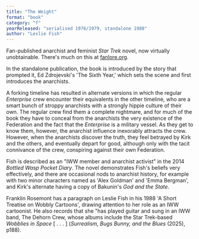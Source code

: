 ```yaml
---
title: "The Weight"
format: "book"
category: "f"
yearReleased: "serialised 1976/1979, standalone 1988"
author: "Leslie Fish"
---
```

Fan-published anarchist and feminist _Star Trek_ novel,  now virtually unobtainable. There's much on this at <a href="https://fanlore.org/wiki/The_Weight_Collected">fanlore.org</a>. 

In the standalone publication, the book is introduced by the story that prompted it, Ed Zdrojevski's 'The Sixth Year,' which sets the scene and first introduces the anarchists.

A forking timeline has resulted in alternate versions in which the regular _Enterprise_ crew encounter their equivalents in the other timeline, who are a smart bunch of stroppy anarchists with a strongly hippie culture of their own. The regular crew find them a complete nightmare, and for much of the book they have to conceal from the anarchists the very existence of the Federation and the fact that the _Enterprise_ is a military vessel. As they get to know them, however, the anarchist influence inexorably attracts the crew. However, when the anarchists discover the truth, they feel betrayed by Kirk and the others, and eventually depart for good, although only with the tacit connivance of the crew, conspiring against their own Federation.

Fish is described as an "IWW member and anarchist activist" in the 2014 _Bottled Wasp Pocket Diary_. The novel demonstrates Fish's beliefs very effectively, and there are occasional nods to anarchist history, for example with two minor characters named as 'Alex Goldman' and 'Emma Bergman', and Kirk's alternate having a copy of Bakunin's _God and the State_.

Franklin Rosemont has a paragraph on Leslie Fish in his 1988 'A Short Treatise on Wobbly Cartoons', drawing attention to her role as an IWW cartoonist. He also records that she "has played guitar and sung in an IWW band, The Dehorn Crew, whose albums include the Star Trek-based _Wobblies in Space_ [ . . . ] (_Surrealism, Bugs Bunny, and the Blues_ (2025), p188).

